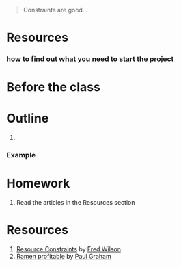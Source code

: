 > Constraints are good...



# Resources
### how to find out what you need to start the project



# Before the class

# Outline
1. 


### Example


# Homework
1. Read the articles in the Resources section

# Resources
1. [Resource Constraints](http://avc.com/2017/08/resource-constraints/) by [Fred Wilson](http://avc.com/about/)
1. [Ramen profitable](http://www.paulgraham.com/ramenprofitable.html) by [Paul Graham](https://en.wikipedia.org/wiki/Paul_Graham_%28computer_programmer%29)
